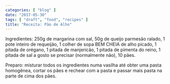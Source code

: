 ```yaml
---
categories: [ "blog" ]
date: "2017-05-30"
tags: [ "draft", "food", "recipes" ]
title: "Receita: Pão de Alho"
---
```


Ingredientes: 250g de margarina com sal, 50g de queijo parmesão ralado, 1 pote inteiro de requeijão, 1 colher de sopa BEM CHEIA de alho picado, 1 pitada de orégano, 1 pitada de manjericão, 1 pitada de pimenta do reino, 1 pitada de sal a gosto se precisar (normalmente não), 10 pães.

Preparo: misturar todos os ingredientes numa vasilha até obter uma pasta homogênea, cortar os pães e rechear com a pasta e passar mais pasta na parte de cima dos pães.
